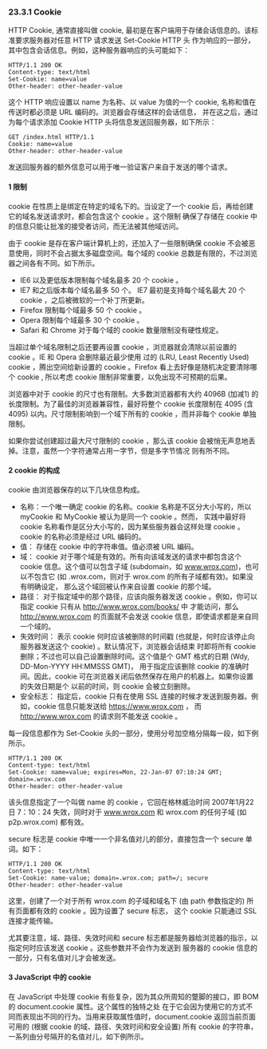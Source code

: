 ### 23.3.1 Cookie

  HTTP Cookie, 通常直接叫做 cookie, 最初是在客户端用于存储会话信息的。该标准要求服务器对任意 HTTP 请求发送 Set-Cookie HTTP 头
作为响应的一部分，其中包含会话信息。例如，这种服务器响应的头可能如下：

    HTTP/1.1 200 OK
    Content-type: text/html
    Set-Cookie: name=value
    Other-header: other-header-value

  这个 HTTP 响应设置以 name 为名称、以 value 为值的一个 cookie, 名称和值在传送时都必须是 URL 编码的。浏览器会存储这样的会话信息，
并在这之后，通过为每个请求添加 Cookie HTTP 头将信息发送回服务器，如下所示：

    GET /index.html HTTP/1.1
    Cookie: name=value
    Other-header: other-header-value

  发送回服务器的额外信息可以用于唯一验证客户来自于发送的哪个请求。

#### 1 限制

  cookie 在性质上是绑定在特定的域名下的。当设定了一个 cookie 后，再给创建它的域名发送请求时，都会包含这个 cookie 。这个限制
确保了存储在 cookie 中的信息只能让批准的接受者访问，而无法被其他域访问。

  由于 cookie 是存在客户端计算机上的，还加入了一些限制确保 cookie 不会被恶意使用，同时不会占据太多磁盘空间。每个域的 cookie
总数是有限的，不过浏览器之间各有不同。如下所示。

 - IE6 以及更低版本限制每个域名最多 20 个 cookie 。
 - IE7 和之后版本每个域名最多 50 个。 IE7 最初是支持每个域名最大 20 个 cookie ，之后被微软的一个补丁所更新。
 - Firefox 限制每个域最多 50 个 cookie 。
 - Opera 限制每个域最多 30 个 cookie 。
 - Safari 和 Chrome 对于每个域的 cookie 数量限制没有硬性规定。

  当超过单个域名限制之后还要再设置 cookie ，浏览器就会清除以前设置的 cookie 。IE 和 Opera 会删除最近最少使用
过的 (LRU, Least Recently Used) cookie ，腾出空间给新设置的 cookie 。Firefox 看上去好像是随机决定要清除哪个 cookie ,
所以考虑 cookie 限制非常重要，以免出现不可预期的后果。

  浏览器中对于 cookie 的尺寸也有限制。大多数浏览器都有大约 4096B (加减1) 的长度限制。为了最佳的浏览器兼容性，最好将整个 cookie
长度限制在 4095 (含4095) 以内。尺寸限制影响到一个域下所有的 cookie ，而并非每个 cookie 单独限制。

  如果你尝试创建超过最大尺寸限制的 cookie ，那么该 cookie 会被悄无声息地丢掉。注意，虽然一个字符通常占用一字节，但是多字节情况
则有所不同。

#### 2 cookie 的构成

  cookie 由浏览器保存的以下几块信息构成。
  - 名称：一个唯一确定 cookie 的名称。cookie 名称是不区分大小写的，所以 myCookie 和 MyCookie 被认为是同一个 cookie 。然而，
         实践中最好将 cookie 名称看作是区分大小写的，因为某些服务器会这样处理 cookie 。cookie 的名称必须是经过 URL 编码的。
  - 值： 存储在 cookie 中的字符串值。值必须被 URL 编码。
  - 域： cookie 对于哪个域是有效的。所有向该域发送的请求中都包含这个 cookie 信息。这个值可以包含子域
        (subdomain，如 www.wrox.com)，也可以不包含它 (如 .wrox.com，则对于 wrox.com 的所有子域都有效)。如果没有明确设定，
        那么这个域回被认作来自设置 cookie 的那个域。
  - 路径： 对于指定域中的那个路径，应该向服务器发送 cookie 。例如，你可以指定 cookie 只有从 http://www.wrox.com/books/ 中
         才能访问，那么 http://www.wrox.com 的页面就不会发送 cookie 信息，即使请求都是来自同一个域的。
  - 失效时间： 表示 cookie 何时应该被删除的时间戳 (也就是，何时应该停止向服务器发送这个 cookie) 。默认情况下，浏览器会话结束
            时即将所有 cookie 删除；不过也可以自己设置删除时间。这个值是个 GMT 格式的日期 (Wdy, DD-Mon-YYYY HH:MMSSS GMT)，
            用于指定应该删除 cookie 的准确时间。因此，cookie 可在浏览器关闭后依然保存在用户的机器上。如果你设置的失效日期是个
            以前的时间，则 cookie 会被立刻删除。
  - 安全标志： 指定后，cookie 只有在使用 SSL 连接的时候才发送到服务器。例如，cookie 信息只能发送给 https://www.wrox.com ，
            而 http://www.wrox.com 的请求则不能发送 cookie 。

  每一段信息都作为 Set-Cookie 头的一部分，使用分号加空格分隔每一段，如下例所示。

    HTTP/1.1 200 OK
    Content-type: text/html
    Set-Cookie: name=value; expires=Mon, 22-Jan-07 07:10:24 GMT; domain=.wrox.com
    Other-header: other-header-value

  该头信息指定了一个叫做 name 的 cookie ，它回在格林威治时间 2007年1月22日 7：10：24 失效，同时对于 www.wrox.com 和 wrox.com
的任何子域 (如 p2p.wrox.com) 都有效。

  secure 标志是 cookie 中唯一一个非名值对儿的部分，直接包含一个 secure 单词。如下：

    HTTP/1.1 200 OK
    Content-type: text/html
    Set-Cookie: name-value; domain=.wrox.com; path=/; secure
    Other-header: other-header-value

  这里，创建了一个对于所有 wrox.com 的子域和域名下 (由 path 参数指定的) 所有页面都有效的 cookie 。因为设置了 secure 标志，
这个 cookie 只能通过 SSL 连接才能传输。

  尤其要注意，域、路径、失效时间和 secure 标志都是服务器给浏览器的指示，以指定何时应该发送 cookie 。这些参数并不会作为发送到
服务器的 cookie 信息的一部分，只有名值对儿才会被发送。

#### 3 JavaScript 中的 cookie

  在 JavaScript 中处理 cookie 有些复杂，因为其众所周知的蹩脚的接口，即 BOM 的 document.cookie 属性。这个属性的独特之处
在于它会因为使用它的方式不同而表现出不同的行为。当用来获取属性值时，document.cookie 返回当前页面可用的
(根据 cookie 的域、路径、失效时间和安全设置) 所有 cookie 的字符串，一系列由分号隔开的名值对儿，如下例所示。